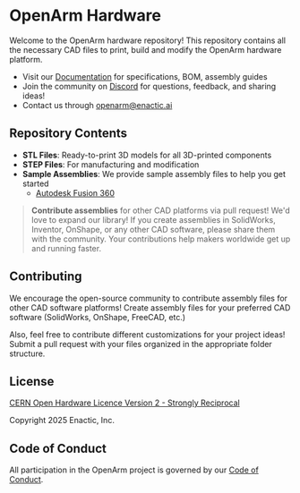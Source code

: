 # OpenArm Hardware

Welcome to the OpenArm hardware repository! This repository contains all the necessary CAD files to print, build and modify the OpenArm hardware platform.

- Visit our [Documentation](https://docs.openarm.dev/hardware/) for specifications, BOM, assembly guides
- Join the community on [Discord](https://discord.gg/tpnKxHuJY3) for questions, feedback, and sharing ideas!
- Contact us through <openarm@enactic.ai>

## Repository Contents

- **STL Files**: Ready-to-print 3D models for all 3D-printed components
- **STEP Files**: For manufacturing and modification
- **Sample Assemblies**: We provide sample assembly files to help you get started
  - [Autodesk Fusion 360](https://a360.co/4kUyEb5)
> **Contribute assemblies** for other CAD platforms via pull request! We'd love to expand our library! If you create assemblies in SolidWorks, Inventor, OnShape, or any other CAD software, please share them with the community. Your contributions help makers worldwide get up and running faster.

## Contributing

We encourage the open-source community to contribute assembly files for other CAD software platforms! Create assembly files for your preferred CAD software (SolidWorks, OnShape, FreeCAD, etc.)

Also, feel free to contribute different customizations for your project ideas!
Submit a pull request with your files organized in the appropriate folder structure.

## License

[CERN Open Hardware Licence Version 2 - Strongly Reciprocal](LICENSE.txt)

Copyright 2025 Enactic, Inc.

## Code of Conduct

All participation in the OpenArm project is governed by our [Code of Conduct](CODE_OF_CONDUCT.md).
